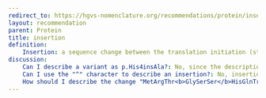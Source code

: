 ```yaml
---
redirect_to: https://hgvs-nomenclature.org/recommendations/protein/insertion/
layout: recommendation
parent: Protein
title: insertion
definition: 
    Insertion: a sequence change between the translation initiation (start) and termination (stop) codon where, compared to the reference sequence, one or more amino acids are inserted, which is not a frame shift and where the insertion is not a copy of a sequence immediately N-terminal (5') 
discussion:
    Can I describe a variant as p.His4insAla?: No, since the description is not unequivocal it is not allowed. What does the description mean, the insertion of a Ala <b>at</b> position 4 or the insertion of a Ala <b>after</b> position 4?
    Can I use the "^" character to describe an insertion?: No, insertions can not be described using the format p.His4Gln5insAla or p.123ˆ124Ala. The recommendations try to restrict the number of different characters used to a minimum. Since a character was already used to indicate a range (the <i>underscore</i>) a new character was not required.
    How should I describe the change "MetArgThr<b>GlySerSer</b>HisGlnTrpPhe" to "MetArgThr<b>GlySerSer</b>His<b>GlySerSer</b>GlnTrpPhe"?  The fact that the inserted sequence (GlySerSer) is present in the original sequence suggests it derives from a duplicative event.: The variant should be described as an insertion; p.His7_Gln8insGly4_Ser6. A description using "dup" is not correct since, by definition, a duplication should be <b>directly 3'-flanking of the original copy</b> (in tandem). Note that the description given still makes it clear that the sequence inserted between p.His7 and pGln8 is probably derived from nearby, i.e. position p.Gly4 to p.Ser6, and thus likely derived from a duplicative event.
---
```


